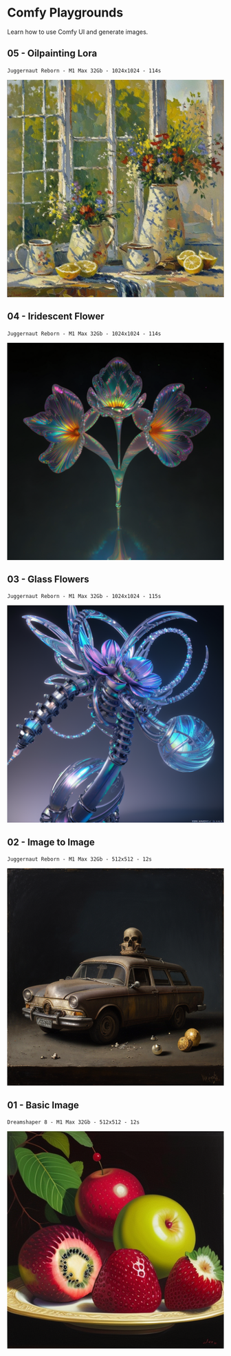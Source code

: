 # Comfy Playgrounds

Learn how to use Comfy UI and generate images.


## 05 - Oilpainting Lora
`Juggernaut Reborn - M1 Max 32Gb - 1024x1024 - 114s`  

![Oilpainting Lora](05-oilpainting-lora-250613/05-oilpainting-lora-250613.png)


## 04 - Iridescent Flower
`Juggernaut Reborn - M1 Max 32Gb - 1024x1024 - 114s`  

![Iridescent Flower](04-iridescent-flower-250612/04-iridescent-flower-250612.png)


## 03 - Glass Flowers
`Juggernaut Reborn - M1 Max 32Gb - 1024x1024 - 115s`  

![Glass Flowers](03-glass-flowers-250611/03-glass-flowers-250611.png)


## 02 - Image to Image  
`Juggernaut Reborn - M1 Max 32Gb - 512x512 - 12s`  

![Image to Image](02-image-to-image-250610/02-image-to-image-250610.png)


## 01 - Basic Image 
`Dreamshaper 8 - M1 Max 32Gb - 512x512 - 12s`  

![Basic Image](01-basic-images-250609/01-basic-images-250609.png)
